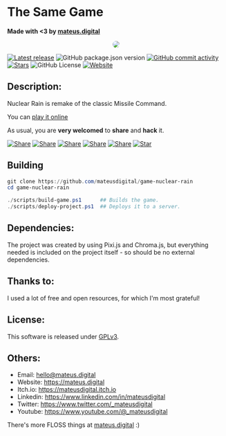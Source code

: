# The Same Game

**Made with <3 by [mateus.digital](https://mateus.digital)**


<!-- ----------------------------------------------------------------------- -->
<p align="center">
  <a href="https://mateus.digital/nuclear-rain">
    <img style="border-radius: 10px;" src="https://raw.githubusercontent.com/mateusdigital/game-nuclear-rain/refs/heads/master/_project-resources/readme.gif"/>
  </a>
</p>

<!-- Badges -->
[![Latest release](https://img.shields.io/github/v/tag/mateusdigital/game-nuclear-rain?label=Latest%20release&style=for-the-badge)](https://github.com/mateusdigital/game-nuclear-rain/releases)
![GitHub package.json version](https://img.shields.io/github/package-json/v/mateusdigital/game-nuclear-rain?style=for-the-badge)
[![GitHub commit activity](https://img.shields.io/github/commit-activity/t/mateusdigital/game-nuclear-rain?style=for-the-badge)](https://github.com/mateusdigital/game-nuclear-rain/commits)
[![Stars](https://img.shields.io/github/stars/mateusdigital/game-nuclear-rain?style=for-the-badge)](https://github.com/mateusdigital/game-nuclear-rain/stargazers)
![GitHub License](https://img.shields.io/github/license/mateusdigital/game-nuclear-rain?style=for-the-badge)
[![Website](https://img.shields.io/website?url=https%3A%2F%2Fmateus.digital/nuclear-rain%2Findex.html&style=for-the-badge&logo=web)](https://mateus.digital/nuclear-rain)

<!-- ----------------------------------------------------------------------- -->
## Description:



Nuclear Rain is remake of the classic Missile Command.

You can [play it online](https://mateus.digital/nuclear-rain)


As usual, you are **very welcomed** to **share** and **hack** it.

<!-- Share -->

[![Share](https://img.shields.io/badge/share-000000?logo=x&logoColor=white)](https://x.com/intent/tweet?text=Check%20out%20this%20project%20on%20GitHub:%20https://github.com/mateusdigital/game-nuclear-rain%20%23pixelart%20%23gamedev)
[![Share](https://img.shields.io/badge/share-1877F2?logo=facebook&logoColor=white)](https://www.facebook.com/sharer/sharer.php?u=https://github.com/mateusdigital/game-nuclear-rain)
[![Share](https://img.shields.io/badge/share-0A66C2?logo=linkedin&logoColor=white)](https://www.linkedin.com/sharing/share-offsite/?url=https://github.com/mateusdigital/game-nuclear-rain)
[![Share](https://img.shields.io/badge/share-FF4500?logo=reddit&logoColor=white)](https://www.reddit.com/submit?title=Check%20out%20this%20project%20on%20GitHub:%20https://github.com/mateusdigital/game-nuclear-rain)
[![Share](https://img.shields.io/badge/share-0088CC?logo=telegram&logoColor=white)](https://t.me/share/url?url=https://github.com/mateusdigital/game-nuclear-rain&text=Check%20out%20this%20project%20on%20GitHub)
[![Star](https://img.shields.io/badge/⭐%20Give%20a%20Star-000000?logo=github&logoColor=white)](https://github.com/mateusdigital/game-nuclear-rain/stargazers)


## Building


```powershell
git clone https://github.com/mateusdigital/game-nuclear-rain
cd game-nuclear-rain

./scripts/build-game.ps1      ## Builds the game.
./scripts/deploy-project.ps1  ## Deploys it to a server.
```

## Dependencies:

The project was created by using Pixi.js and Chroma.js, but everything needed
is included on the project itself - so should be no external dependencies.

## Thanks to:

I used a lot of free and open resources, for which I'm most grateful!


## License:

This software is released under [GPLv3](https://www.gnu.org/licenses/gpl-3.0.en.html).


## Others:

- Email: hello@mateus.digital
- Website: https://mateus.digital
- Itch.io: https://mateusdigital.itch.io
- Linkedin: https://www.linkedin.com/in/mateusdigital
- Twitter: https://www.twitter.com/_mateusdigital
- Youtube: https://www.youtube.com/@_mateusdigital

There's more FLOSS things at [mateus.digital](https://mateus.digital) :)